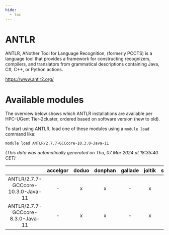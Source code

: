 ```yaml
---
hide:
  - toc
---
```


ANTLR
=====


ANTLR, ANother Tool for Language Recognition, (formerly PCCTS) is a language tool that provides a framework for constructing recognizers, compilers, and translators from grammatical descriptions containing Java, C#, C++, or Python actions.

https://www.antlr2.org/
# Available modules


The overview below shows which ANTLR installations are available per HPC-UGent Tier-2cluster, ordered based on software version (new to old).

To start using ANTLR, load one of these modules using a `module load` command like:

```shell
module load ANTLR/2.7.7-GCCcore-10.3.0-Java-11
```

*(This data was automatically generated on Thu, 07 Mar 2024 at 18:35:40 CET)*  

| |accelgor|doduo|donphan|gallade|joltik|skitty|
| :---: | :---: | :---: | :---: | :---: | :---: | :---: |
|ANTLR/2.7.7-GCCcore-10.3.0-Java-11|-|x|x|-|x|x|
|ANTLR/2.7.7-GCCcore-8.3.0-Java-11|-|x|x|-|x|x|
